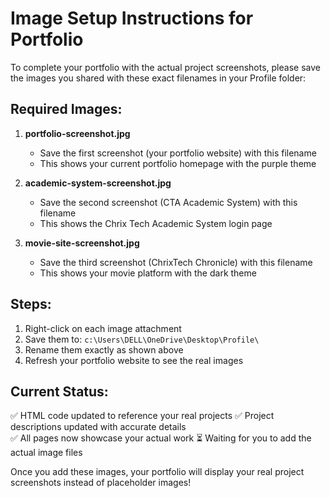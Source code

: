 # Image Setup Instructions for Portfolio

To complete your portfolio with the actual project screenshots, please save the images you shared with these exact filenames in your Profile folder:

## Required Images:

1. **portfolio-screenshot.jpg** 
   - Save the first screenshot (your portfolio website) with this filename
   - This shows your current portfolio homepage with the purple theme

2. **academic-system-screenshot.jpg**
   - Save the second screenshot (CTA Academic System) with this filename  
   - This shows the Chrix Tech Academic System login page

3. **movie-site-screenshot.jpg**
   - Save the third screenshot (ChrixTech Chronicle) with this filename
   - This shows your movie platform with the dark theme

## Steps:
1. Right-click on each image attachment
2. Save them to: `c:\Users\DELL\OneDrive\Desktop\Profile\`
3. Rename them exactly as shown above
4. Refresh your portfolio website to see the real images

## Current Status:
✅ HTML code updated to reference your real projects
✅ Project descriptions updated with accurate details  
✅ All pages now showcase your actual work
⏳ Waiting for you to add the actual image files

Once you add these images, your portfolio will display your real project screenshots instead of placeholder images!